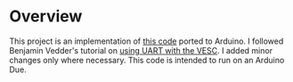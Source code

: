 # Overview
This project is an implementation of [this code](https://github.com/vedderb/bldc_uart_comm_stm32f4_discovery) ported to Arduino. I followed Benjamin Vedder's tutorial on [using UART with the VESC](http://vedder.se/2015/10/communicating-with-the-vesc-using-uart/). I added minor changes only where necessary. This code is intended to run on an Arduino Due.
